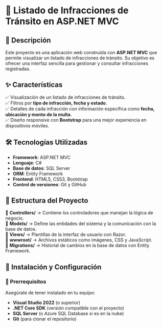 # 🚗 Listado de Infracciones de Tránsito en ASP.NET MVC

## 📌 Descripción
Este proyecto es una aplicación web construida con **ASP.NET MVC** que permite visualizar un listado de infracciones de tránsito. Su objetivo es ofrecer una interfaz sencilla para gestionar y consultar infracciones registradas.

## ✨ Características
✅ Visualización de un listado de infracciones de tránsito.  
✅ Filtros por **tipo de infracción, fecha y estado**.  
✅ Detalles de cada infracción con información específica como **fecha, ubicación y monto de la multa**.  
✅ Diseño responsive con **Bootstrap** para una mejor experiencia en dispositivos móviles.  

## 🛠️ Tecnologías Utilizadas
- **Framework**: ASP.NET MVC
- **Lenguaje**: C#
- **Base de datos**: SQL Server
- **ORM**: Entity Framework
- **Frontend**: HTML5, CSS3, Bootstrap
- **Control de versiones**: Git y GitHub

## 📂 Estructura del Proyecto
📁 **Controllers/** → Contiene los controladores que manejan la lógica de negocio.  
📁 **Models/** → Define las entidades del sistema y la comunicación con la base de datos.  
📁 **Views/** → Plantillas de la interfaz de usuario con Razor.  
📁 **wwwroot/** → Archivos estáticos como imágenes, CSS y JavaScript.  
📁 **Migrations/** → Historial de cambios en la base de datos con Entity Framework.  

## 🚀 Instalación y Configuración

### 🔧 Prerrequisitos
Asegúrate de tener instalado en tu equipo:
- **Visual Studio 2022** (o superior)
- **.NET Core SDK** (versión compatible con el proyecto)
- **SQL Server** (o Azure SQL Database si es en la nube)
- **Git** (para clonar el repositorio)
